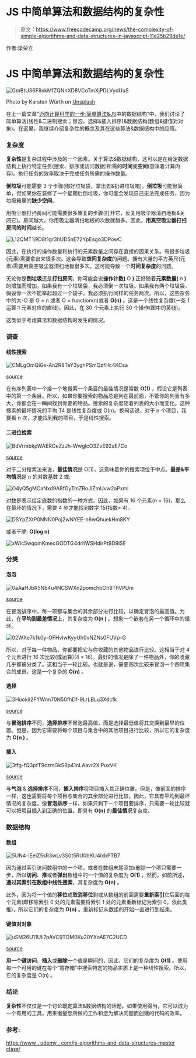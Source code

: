 # JS 中简单算法和数据结构的复杂性

> 原文：<https://www.freecodecamp.org/news/the-complexity-of-simple-algorithms-and-data-structures-in-javascript-11e25b29de1e/>

作者:梁荣立

# JS 中简单算法和数据结构的复杂性

![GmBtU36F9xkMfZQNnXD8VCoTmXjPDLVydUuS](img/a89e56287b1d9da3029467a063b51411.png)

Photo by Karsten Würth on [Unsplash](https://unsplash.com/photos/ImeGmbUNarA)

在上一篇文章“[迈向计算科学的一步:简单算法&JS](https://medium.com/@yunglleung1/a-step-towards-computing-as-a-science-algorithms-data-structures-4c0e2d6ae79a)中的数据结构”中，我们讨论了简单算法(线性&二进制搜索；冒泡，选择&插入排序)&数据结构(数组&键值对对象)。在这里，我继续介绍复杂性的概念及其在这些算法&数据结构中的应用。

### **复杂度**

**复杂性**是复杂过程中涉及的一个因素。关于算法&数据结构，这可以是在给定数据结构上执行特定任务(搜索、排序或访问数据)所需的**时间**或**空间**(意味着计算内存)。执行任务的效率取决于完成任务所需的操作数量。

**倒垃圾**可能需要 3 个步骤(绑好垃圾袋，拿出去&扔进垃圾箱)。**倒垃圾**可能很简单，但如果你在装修了一个星期后倒垃圾，你可能会发现自己无法完成任务，因为垃圾箱里的**缺少空间**。

用吸尘器打扫房间可能需要很多重复的步骤(打开它，反复用吸尘器清扫地板&关闭它)。房间越大，你用吸尘器清扫地板的次数就越多。因此，**用真空吸尘器打扫房间的时间**越长。

![L12QMT1j9D8t1gr3hUD5nE72YpEsgo3DPowC](img/c2efd77836758084a126786724baa752.png)

因此，在执行的操作数量和执行的元素数量之间存在直接的因果关系。有很多垃圾(元素)需要拿出来很多次。这会导致**空间复杂度**的问题。拥有大量的平方英尺(元素)需要用真空吸尘器清扫地板很多次。这可能导致一个**时间复杂度**的问题。

无论你是**倒垃圾**还是**打扫房间**，你可能会说**操作计数(** O **)** 正好随着**元素数量(** n **)** 的增加而增加。如果我有一个垃圾袋，我必须倒一次垃圾。如果我有两个垃圾袋，假设你一次不能举起超过一个袋子，我必须执行同样的任务两次。所以，这些杂务中的大-O 是 O = n 或者 O = function(n)或者 **O(n)** 。这是一个线性复杂度(一条 1 运算:1 元素对应的直线)。因此，在 30 个元素上执行 30 个操作(图中的黄线)。

这类似于考虑算法和数据结构时发生的情况。

### 调查

#### 线性搜索

![CMLgOmQiGx-An2R8TeY3yghPSmQzfHc4KCsa](img/b2ee07464261f523e6aebb4ae03987ba.png)

[source](https://www.mathwarehouse.com/programming/images/binary-vs-linear-search/binary-and-linear-search-animations.gif)

在有序列表中一个接一个地搜索一个条目的最佳情况是常数 **O(1)** ，假设它是列表中的第一个条目。所以，如果你要搜索的物品总是列在最前面，不管你的列表有多大，你都会在一瞬间找到你要的物品。搜索的复杂度随着列表的大小而变化。这种搜索的最坏情况的平均 T4 是线性复杂度或 O(n)。换句话说，对于 n 个项目，我要看 n 次，才能找到我的项目，于是线性搜索。

#### 二进位检索

![BdVrmbkpWAEROeZzJh-WwglcO3ZvE92aE7Co](img/e89be64090e3740d08ea3de3cdbe7fbc.png)

[source](https://www.mathwarehouse.com/programming/images/binary-vs-linear-search/binary-and-linear-search-animations.gif)

对于二分搜索法来说，**最佳情况**是 O(1)，这意味着你的搜索项位于中点。**最差&平均情况**是 n 的对数基数 2 或:

![O4yQ5gMCaNxd9A8fGyTmZRoJlZmUvw2aPxmi](img/c671031833e4bc6154390b4668e60e68.png)

对数是表示给定底数的指数的一种方式。因此，如果有 16 个元素(n = 16)，那么在最坏的情况下，需要 4 步才能找到数字 15(指数= 4)。

![DSYpZXtP0NNN0Poj2wNYEE-n6wQhuekHm8KY](img/345c285a696ee4de6611a46f9c62c43f.png)

或者干脆: **O(log n)**

![xWIc5wqomKmecGODTG4drhWSHdirPt9D9lSE](img/728c74c800c19da24256fe930001fd98.png)

### 分类

#### 泡泡

![0aAaHJbR5Nb4u4NCSWXn2pomchbOh9ThVPUm](img/2214613b2c7f104efb4122c6907d3c32.png)

[source](https://upload.wikimedia.org/wikipedia/commons/5/54/Sorting_bubblesort_anim.gif)

在冒泡排序中，每一项都与集合的其余部分进行比较，以确定冒泡的最高值。为此，在**平均到最差情况**上，其复杂度为 **O(n )** 。想象一个嵌套在另一个循环中的循环。

![02WXe7k1k0y-OFHvIwKyyUh0vNZNs0FUVp-G](img/8b4e61ae08c41b4041fa3ca0a06140ca.png)

所以，对于每一件物品，你都要把它与你收藏的其他物品进行比较。这相当于对 4 个元素进行 16 次比较(或运算)(4 = 16)。最好的情况是除了一件物品外，你的收藏几乎都被分类了。这相当于一轮比较。也就是说，需要四次比较来冒泡一个四项集合的成员，这是一个复杂的 **O(n)** 。

#### 选择

![3HuokiI2FYWnn70N50fhDf-9LrLBLu3Xdcfk](img/0ff779cb7812889bcf0a58c0827a39f1.png)

[source](https://codepumpkin.com/selection-sort-algorithms/)

与**冒泡排序**不同，**选择排序**不冒泡最高值，而是选择最低值将其交换到最早的位置。但是，因为它需要将每个项目与集合中的其他项目进行比较，所以它的复杂度为 **O(n )** 。

#### 插入

![3tfg-fQ3pfT9czmGkS8p41nLAavr2XlPuxVK](img/1176babe40328af745113310464f54e7.png)

[source](https://gfycat.com/densebaggyibis)

与**气泡** & **选择排序**不同，**插入排序**将项目插入其正确位置。但是，像前面的排序一样，这也需要将每个项目与集合的其余部分进行比较，因此，它具有平均到最坏情况的复杂度。像**冒泡排序**一样，如果只剩下一个项目要排序，只需要一轮比较就可以把项目插入到正确的位置。即具有 **O(n)** 的**最佳情况**复杂度。

### 数据结构

#### 数组

![5UN4-lEeiZ5sR3wLv3S0t5RU0bKU4ixbPTB7](img/352bbbaa34a0cf3c5a6bb27ca24e63c5.png)

因为通过索引访问数组中的一个项，或者在数组末尾添加/删除一个项只需要一步，所以**访问**、**推**或者**弹出**数组中的一个值的复杂度为 **O(1)** 。然而，如前所述，**通过其索引在数组中线性搜索**，其复杂度为 **O(n)** 。

此外，因为将一个值的**移位**或**取消移位**到或从数组的前面需要**重新索引**它后面的每个元素(即移除索引 0 处的元素需要将索引 1 处的元素重新标记为索引 0，依此类推)，所以它们的复杂度为 **O(n)** 。重新标记从数组的开始一直进行到结束。

#### 键值对对象

![uSM26U11UIi7pAVC9TOM0Ku20YXoAE7C2UCD](img/788db5f9eecf9ceb35e42b93e3a355d0.png)

[source](https://cdn.shopify.com/s/files/1/1147/6518/products/safeandvaultstore-sdbx9-safe-deposit-boxes_large.jpg?v=1495593363)

**用一个键访问**、**插入**或**删除**一个值是瞬间的，因此，它们的复杂度为 **O(1)** 。使用每一个可用的键在每个“寄存箱”中搜索特定的物品实质上是一种线性搜索。所以，它的复杂度是 O(n) 。

### 结论

**复杂性**不仅仅是一个讨论既定算法&数据结构的话题。如果使用得当，它可以成为一个有用的工具，用来衡量您所做的工作和您为解决问题而创建的代码的效率。

### **参考:**

[https://www . udemy . com/js-algorithms-and-data-structures-master class/](https://www.udemy.com/js-algorithms-and-data-structures-masterclass/)